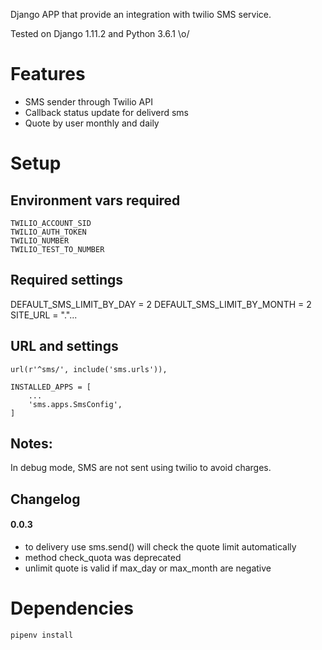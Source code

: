Django APP that provide an integration with twilio SMS service.

Tested on Django 1.11.2 and Python 3.6.1 \o/

# Features

* SMS sender through Twilio API
* Callback status update for deliverd sms
* Quote by user monthly and daily


# Setup

## Environment vars required

    TWILIO_ACCOUNT_SID
    TWILIO_AUTH_TOKEN
    TWILIO_NUMBER
    TWILIO_TEST_TO_NUMBER

## Required settings

DEFAULT_SMS_LIMIT_BY_DAY = 2
DEFAULT_SMS_LIMIT_BY_MONTH = 2
SITE_URL = "."...


## URL and settings

    url(r'^sms/', include('sms.urls')),

    INSTALLED_APPS = [
        ...
        'sms.apps.SmsConfig',
    ]

## Notes:

In debug mode, SMS are not sent using twilio to avoid charges.


## Changelog

#### 0.0.3
* to delivery use sms.send() will check the quote limit automatically
* method check_quota was deprecated
* unlimit quote is valid if max_day or max_month are negative

# Dependencies

`pipenv install`